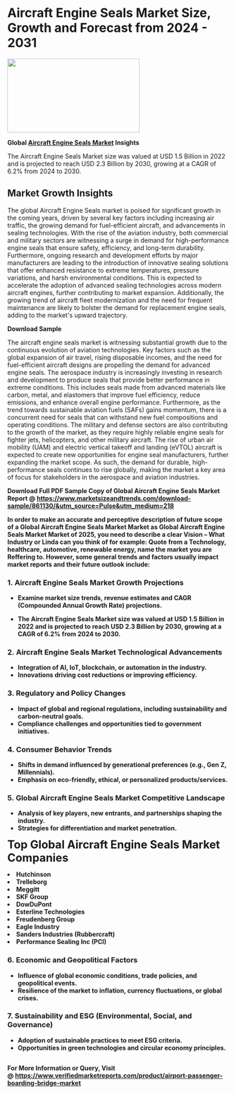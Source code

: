 <H1>Aircraft Engine Seals Market Size, Growth and Forecast from 2024 - 2031</H1><img class="aligncenter size-medium wp-image-584254" src="https://thirdeyenews.in/wp-content/uploads/2024/09/Global-Market-Research-300x168.jpeg" alt="" width="300" height="168" /><p><strong>Global&nbsp;<a href="https://www.marketsizeandtrends.com/download-sample/861130/&amp;utm_source=Pulse&amp;utm_medium=218">Aircraft Engine Seals Market</a> Insights</strong></p><p>The Aircraft Engine Seals Market size was valued at USD 1.5 Billion in 2022 and is projected to reach USD 2.3 Billion by 2030, growing at a CAGR of 6.2% from 2024 to 2030.</p><p><h2>Market Growth Insights</h2> <p>The global Aircraft Engine Seals market is poised for significant growth in the coming years, driven by several key factors including increasing air traffic, the growing demand for fuel-efficient aircraft, and advancements in sealing technologies. With the rise of the aviation industry, both commercial and military sectors are witnessing a surge in demand for high-performance engine seals that ensure safety, efficiency, and long-term durability. Furthermore, ongoing research and development efforts by major manufacturers are leading to the introduction of innovative sealing solutions that offer enhanced resistance to extreme temperatures, pressure variations, and harsh environmental conditions. This is expected to accelerate the adoption of advanced sealing technologies across modern aircraft engines, further contributing to market expansion. Additionally, the growing trend of aircraft fleet modernization and the need for frequent maintenance are likely to bolster the demand for replacement engine seals, adding to the market's upward trajectory.</p> <p><strong>Download Sample</strong></p> <p>The aircraft engine seals market is witnessing substantial growth due to the continuous evolution of aviation technologies. Key factors such as the global expansion of air travel, rising disposable incomes, and the need for fuel-efficient aircraft designs are propelling the demand for advanced engine seals. The aerospace industry is increasingly investing in research and development to produce seals that provide better performance in extreme conditions. This includes seals made from advanced materials like carbon, metal, and elastomers that improve fuel efficiency, reduce emissions, and enhance overall engine performance. Furthermore, as the trend towards sustainable aviation fuels (SAFs) gains momentum, there is a concurrent need for seals that can withstand new fuel compositions and operating conditions. The military and defense sectors are also contributing to the growth of the market, as they require highly reliable engine seals for fighter jets, helicopters, and other military aircraft. The rise of urban air mobility (UAM) and electric vertical takeoff and landing (eVTOL) aircraft is expected to create new opportunities for engine seal manufacturers, further expanding the market scope. As such, the demand for durable, high-performance seals continues to rise globally, making the market a key area of focus for stakeholders in the aerospace and aviation industries. <p><strong></p><p><span class=""><strong>Download Full PDF Sample Copy of Global Aircraft Engine Seals Market Report</strong> @ <a href="https://www.marketsizeandtrends.com/download-sample/861130/&amp;utm_source=Pulse&amp;utm_medium=218" target="_blank">https://www.marketsizeandtrends.com/download-sample/861130/&amp;utm_source=Pulse&amp;utm_medium=218</a></span></p><p>In order to make an accurate and perceptive description of future scope of a Global&nbsp;Aircraft Engine Seals Market Market as Global&nbsp;Aircraft Engine Seals Market Market of 2025, you need to describe a clear Vision &ndash; What Industry or Linda can you think of for example: Quote from a Technology, healthcare, automotive, renewable energy, name the market you are Reffering to. However, some general trends and factors usually impact market reports and their future outlook include:</p><h3>1.&nbsp;<strong>Aircraft Engine Seals Market Growth Projections</strong></h3><ul><li>Examine market size trends, revenue estimates and CAGR (Compounded Annual Growth Rate) projections.</li><li><p>The Aircraft Engine Seals Market size was valued at USD 1.5 Billion in 2022 and is projected to reach USD 2.3 Billion by 2030, growing at a CAGR of 6.2% from 2024 to 2030.</p></li></ul><h3>2.&nbsp;<strong>Aircraft Engine Seals Market Technological Advancements</strong></h3><ul><li>Integration of AI, IoT, blockchain, or automation in the industry.</li><li>Innovations driving cost reductions or improving efficiency.</li></ul><h3>3.&nbsp;<strong>Regulatory and Policy Changes</strong></h3><ul><li>Impact of global and regional regulations, including sustainability and carbon-neutral goals.</li><li>Compliance challenges and opportunities tied to government initiatives.</li></ul><h3>4.&nbsp;<strong>Consumer Behavior Trends</strong></h3><ul><li>Shifts in demand influenced by generational preferences (e.g., Gen Z, Millennials).</li><li>Emphasis on eco-friendly, ethical, or personalized products/services.</li></ul><h3>5.&nbsp;<strong>Global Aircraft Engine Seals Market Competitive Landscape</strong></h3><ul><li>Analysis of key players, new entrants, and partnerships shaping the industry.</li><li>Strategies for differentiation and market penetration.</li></ul><p data-pm-slice="1 1 []"><span style="color: inherit; font-family: inherit; font-size: 25px;">Top Global Aircraft Engine Seals Market Companies</span></p><div class="" data-test-id=""><p><li>Hutchinson</li><li> Trelleborg</li><li> Meggitt</li><li> SKF Group</li><li> DowDuPont</li><li> Esterline Technologies</li><li> Freudenberg Group</li><li> Eagle Industry</li><li> Sanders Industries (Rubbercraft)</li><li> Performance Sealing Inc (PCI)</li></p></div><h3>6.&nbsp;<strong>Economic and Geopolitical Factors</strong></h3><ul><li>Influence of global economic conditions, trade policies, and geopolitical events.</li><li>Resilience of the market to inflation, currency fluctuations, or global crises.</li></ul><h3>7.&nbsp;<strong>Sustainability and ESG (Environmental, Social, and Governance)</strong></h3><ul><li>Adoption of sustainable practices to meet ESG criteria.</li><li>Opportunities in green technologies and circular economy principles.</li></ul><h2><strong style="font-size: 14px;">For More Information or Query, Visit @&nbsp;</strong><a style="background-color: #ffffff; font-size: 14px;" href="https://www.marketsizeandtrends.com/report/aircraft-engine-seals-market/" target="_blank">https://www.verifiedmarketreports.com/product/airport-passenger-boarding-bridge-market</a></h2>
